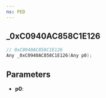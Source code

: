 ```yaml
---
ns: PED
---
```

## _0xC0940AC858C1E126

```c
// 0xC0940AC858C1E126
Any _0xC0940AC858C1E126(Any p0);
```

## Parameters
* **p0**:
